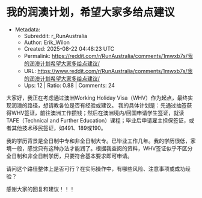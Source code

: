 # 我的润澳计划，希望大家多给点建议

- Metadata:
  - Subreddit: r_RunAustralia
  - Author: Erik_Wilon
  - Created: 2025-08-22 04:48:23 UTC
  - Permalink: https://reddit.com/r/RunAustralia/comments/1mwxb7s/我的润澳计划希望大家多给点建议/
  - URL: https://www.reddit.com/r/RunAustralia/comments/1mwxb7s/我的润澳计划希望大家多给点建议/
  - Ups: 12 | Ratio: 0.88 | Comments: 24


大家好，我正在考虑通过澳洲Working Holiday
Visa（WHV）作为起点，最终实现润澳的路径，想请教各位是否有经验或建议。
我的具体计划是：先通过抽签获得WHV签证，前往澳洲工作攒钱；然后在澳洲境内/回国申请学生签证，就读TAFE（Technical
and Further
Education）课程；毕业后申请雇主担保签证，或者其他技术移民签证，如491、189或190。

我的学历背景是全日制中专和非全日制大专。已毕业工作几年。我的学历很低，家境一般，感觉只有这种办法才能润了。根据我查阅的资料，WHV签证似乎不区分全日制和非全日制学历，只要符合基本要求即可申请。

请问这个路径整体上是否可行？在实际操作中，有哪些风险、注意事项或成功经验？

感谢大家的回复和建议！！！

